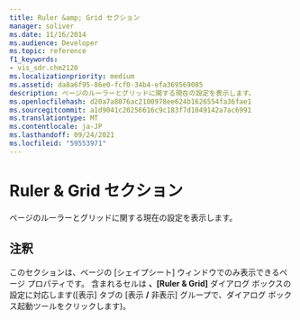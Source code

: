```yaml
---
title: Ruler &amp; Grid セクション
manager: soliver
ms.date: 11/16/2014
ms.audience: Developer
ms.topic: reference
f1_keywords:
- vis_sdr.chm2120
ms.localizationpriority: medium
ms.assetid: da8a6f95-86e0-fcf0-34b4-efa369569085
description: ページのルーラーとグリッドに関する現在の設定を表示します。
ms.openlocfilehash: d20a7a8076ac2100978ee624b1626554fa36fae1
ms.sourcegitcommit: a1d9041c20256616c9c183f7d1049142a7ac6991
ms.translationtype: MT
ms.contentlocale: ja-JP
ms.lasthandoff: 09/24/2021
ms.locfileid: "59553971"
---
```

# <a name="ruler-amp-grid-section"></a>Ruler &amp; Grid セクション

ページのルーラーとグリッドに関する現在の設定を表示します。
  
## <a name="remarks"></a>注釈

このセクションは、ページの [シェイプシート] ウィンドウでのみ表示できるページ プロパティです。 含まれるセルは **、[Ruler &amp; Grid]** ダイアログ ボックスの設定に対応します([表示] タブの [表示 **/** 非表示] グループで、ダイアログ ボックス起動ツールをクリックします)。 
  


